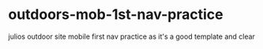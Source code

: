 # outdoors-mob-1st-nav-practice
julios outdoor site mobile first nav practice as it's a good template and clear
